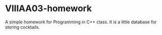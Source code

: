 # VIIIAA03-homework
A simple homework for Programming in C++ class. It is a little database for storing cocktails.
